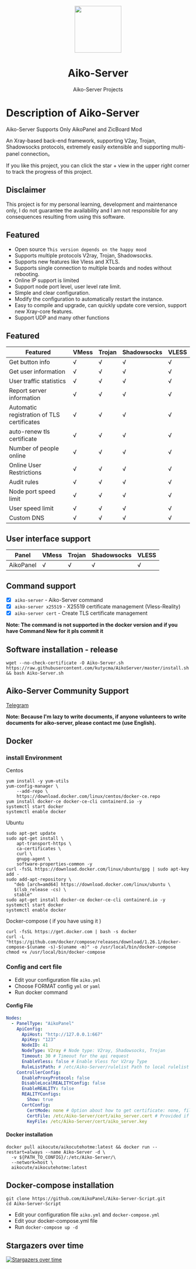 <p align="center"><img src="https://avatars.githubusercontent.com/u/91626055?v=4" width="128" /></p>

<div align="center">

# Aiko-Server

Aiko-Server Projects

</div>

# Description of Aiko-Server

Aiko-Server Supports Only AikoPanel and ZicBoard Mod

An Xray-based back-end framework, supporting V2ay, Trojan, Shadowsocks protocols, extremely easily extensible and supporting multi-panel connection。

If you like this project, you can click the star + view in the upper right corner to track the progress of this project.

## Disclaimer

This project is for my personal learning, development and maintenance only, I do not guarantee the availability and I am not responsible for any consequences resulting from using this software.

## Featured

- Open source `This version depends on the happy mood`
- Supports multiple protocols V2ray, Trojan, Shadowsocks.
- Supports new features like Vless and XTLS.
- Supports single connection to multiple boards and nodes without rebooting.
- Online IP support is limited
- Support node port level, user level rate limit.
- Simple and clear configuration.
- Modify the configuration to automatically restart the instance.
- Easy to compile and upgrade, can quickly update core version, support new Xray-core features.
- Support UDP and many other functions

## Featured

| Featured                                   | VMess | Trojan | Shadowsocks | VLESS |
| ------------------------------------------ | ----- | ------ | ----------- | ----- |
| Get button info                            | √     | √      | √           | √     |
| Get user information                       | √     | √      | √           | √     |
| User traffic statistics                    | √     | √      | √           | √     |
| Report server information                  | √     | √      | √           | √     |
| Automatic registration of TLS certificates | √     | √      | √           | √     |
| auto-renew tls certificate                 | √     | √      | √           | √     |
| Number of people online                    | √     | √      | √           | √     |
| Online User Restrictions                   | √     | √      | √           | √     |
| Audit rules                                | √     | √      | √           | √     |
| Node port speed limit                      | √     | √      | √           | √     |
| User speed limit                           | √     | √      | √           | √     |
| Custom DNS                                 | √     | √      | √           | √     |

## User interface support

| Panel                                                  | VMess | Trojan | Shadowsocks | VLESS  |
| ------------------------------------------------------ | ----- | ------ | ----------- | ------ |
| AikoPanel                                              | √     | √      | √           | √      |


## Command support

- [x] `aiko-server` - Aiko-Server command
- [x] `aiko-server x25519` - X25519 certificate management (Vless-Reality)
- [x] `aiko-server cert` - Create TLS certificate management

**Note: The command is not supported in the docker version and if you have Command New for it pls commit it**

## Software installation - release

```
wget --no-check-certificate -O Aiko-Server.sh https://raw.githubusercontent.com/kutycma/AikoServer/master/install.sh && bash Aiko-Server.sh
```

## Aiko-Server Community Support

[Telegram](https://t.me/AikoServer_Community)

**Note: Because I'm lazy to write documents, if anyone volunteers to write documents for aiko-server, please contact me (use English).**

## Docker

### install Environment

Centos

```centos
yum install -y yum-utils
yum-config-manager \
    --add-repo \
    https://download.docker.com/linux/centos/docker-ce.repo
yum install docker-ce docker-ce-cli containerd.io -y
systemctl start docker
systemctl enable docker
```

Ubuntu

```ubuntu
sudo apt-get update
sudo apt-get install \
    apt-transport-https \
    ca-certificates \
    curl \
    gnupg-agent \
    software-properties-common -y
curl -fsSL https://download.docker.com/linux/ubuntu/gpg | sudo apt-key add -
sudo add-apt-repository \
   "deb [arch=amd64] https://download.docker.com/linux/ubuntu \
   $(lsb_release -cs) \
   stable"
sudo apt-get install docker-ce docker-ce-cli containerd.io -y
systemctl start docker
systemctl enable docker
```

Docker-compose ( if you have using it )

```docker-compose
curl -fsSL https://get.docker.com | bash -s docker
curl -L "https://github.com/docker/compose/releases/download/1.26.1/docker-compose-$(uname -s)-$(uname -m)" -o /usr/local/bin/docker-compose
chmod +x /usr/local/bin/docker-compose
```

### Config and cert file

- Edit your configuration file `aiko.yml`
- Choose FORMAT config `yml` or `yaml`
- Run docker command

#### Config File 
```yaml
Nodes:
  - PanelType: "AikoPanel"
    ApiConfig:
      ApiHost: "http://127.0.0.1:667"
      ApiKey: "123"
      NodeID: 41
      NodeType: V2ray # Node type: V2ray, Shadowsocks, Trojan
      Timeout: 30 # Timeout for the api request
      EnableVless: false # Enable Vless for V2ray Type
      RuleListPath: # /etc/Aiko-Server/rulelist Path to local rulelist file
    ControllerConfig:
      EnableProxyProtocol: false
      DisableLocalREALITYConfig: false
      EnableREALITY: false
      REALITYConfigs:
        Show: true
      CertConfig:
        CertMode: none # Option about how to get certificate: none, file
        CertFile: /etc/Aiko-Server/cert/aiko_server.cert # Provided if the CertMode is file
        KeyFile: /etc/Aiko-Server/cert/aiko_server.key
```

#### Docker installation
```
docker pull aikocute/aikocutehotme:latest && docker run --restart=always --name Aiko-Server -d \
  -v ${PATH_TO_CONFIG}/:/etc/Aiko-Server/\
  --network=host \
  aikocute/aikocutehotme:latest
```

## Docker-compose installation

```
git clone https://github.com/AikoPanel/Aiko-Server-Script.git
cd Aiko-Server-Script
```

- Edit your configuration file `aiko.yml` and `docker-compose.yml`
- Edit your docker-compose.yml file
- Run `docker-compose up -d`

## Stargazers over time

[![Stargazers over time](https://starchart.cc/AikoPanel/Aiko-Server.svg)](https://starchart.cc/AikoPanel/Aiko-Server)
